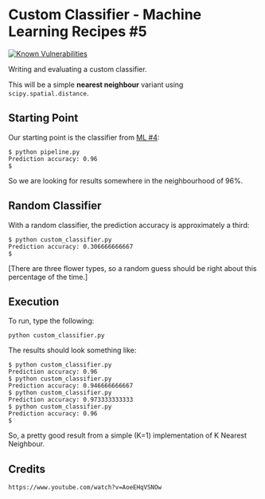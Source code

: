# Custom Classifier - Machine Learning Recipes #5

[![Known Vulnerabilities](https://snyk.io/test/github/mramshaw/Intro-to-ML/badge.svg?style=plastic&targetFile=Custom_Classifier%2Frequirements.txt)](https://snyk.io/test/github/mramshaw/Intro-to-ML?style=plastic&targetFile=Custom_Classifier%2Frequirements.txt)

Writing and evaluating a custom classifier.

This will be a simple __nearest neighbour__ variant using `scipy.spatial.distance`.

## Starting Point

Our starting point is the classifier from [ML #4](../Pipeline/):

    $ python pipeline.py 
    Prediction accuracy: 0.96
    $

So we are looking for results somewhere in the neighbourhood of 96%.

## Random Classifier

With a random classifier, the prediction accuracy is approximately a third:

    $ python custom_classifier.py 
    Prediction accuracy: 0.306666666667
    $

[There are three flower types, so a random guess should be right about this percentage of the time.]

## Execution

To run, type the following:

    python custom_classifier.py

The results should look something like:

    $ python custom_classifier.py 
    Prediction accuracy: 0.96
    $ python custom_classifier.py 
    Prediction accuracy: 0.946666666667
    $ python custom_classifier.py 
    Prediction accuracy: 0.973333333333
    $ python custom_classifier.py 
    Prediction accuracy: 0.96
    $

So, a pretty good result from a simple (K=1) implementation of K Nearest Neighbour.

## Credits

    https://www.youtube.com/watch?v=AoeEHqVSNOw
